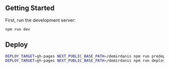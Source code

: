 ## Getting Started

First, run the development server:

```bash
npm run dev
```

## Deploy

```bash
DEPLOY_TARGET=gh-pages NEXT_PUBLIC_BASE_PATH=/demirdanis npm run predeploy
DEPLOY_TARGET=gh-pages NEXT_PUBLIC_BASE_PATH=/demirdanis npm run deploy
```

